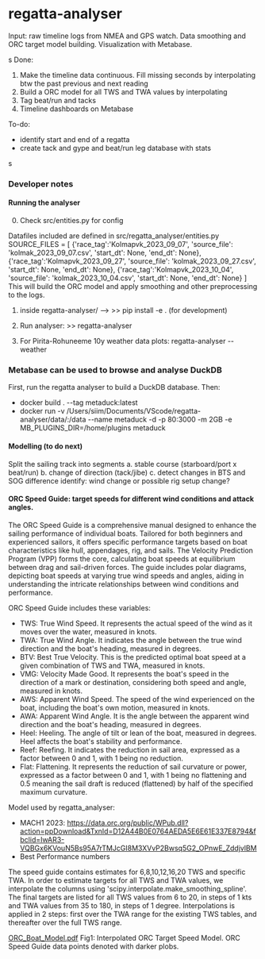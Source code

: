 # regatta-analyser

Input: raw timeline logs from NMEA and GPS watch.
Data smoothing and ORC target model building. Visualization with Metabase.

s
Done:
1. Make the timeline data continuous. Fill missing seconds by interpolating btw the past previous and next reading
2. Build a ORC model for all TWS and TWA values by interpolating
3. Tag beat/run and tacks
4. Timeline dashboards on Metabase

To-do:
* identify start and end of a regatta
* create tack and gype and beat/run leg database with stats


s
### Developer notes

#### Running the analyser

0. Check src/entities.py for config

Datafiles included are defined in src/regatta_analyser/entities.py
    SOURCE_FILES = [
        {'race_tag':'Kolmapvk_2023_09_07', 'source_file': 'kolmak_2023_09_07.csv', 'start_dt': None, 'end_dt': None},
        {'race_tag':'Kolmapvk_2023_09_27', 'source_file': 'kolmak_2023_09_27.csv', 'start_dt': None, 'end_dt': None},
        {'race_tag':'Kolmapvk_2023_10_04', 'source_file': 'kolmak_2023_10_04.csv', 'start_dt': None, 'end_dt': None}
        ]
This will build the ORC model and apply smoothing and other preprocessing to the logs.

1. inside regatta-analyser/ --> >> pip install -e . (for development)
2. Run analyser: >> regatta-analyser

3. For Pirita-Rohuneeme 10y weather data plots: regatta-analyser --weather



### Metabase can be used to browse and analyse DuckDB

First, run the regatta analyser to build a DuckDB database.
Then:

* docker build . --tag metaduck:latest
* docker run -v /Users/siim/Documents/VScode/regatta-analyser/data/:/data --name metaduck -d -p 80:3000 -m 2GB -e MB_PLUGINS_DIR=/home/plugins metaduck



#### Modelling (to do next)
Split the sailing track into segments
    a. stable course (starboard/port x beat/run)
    b. change of direction (tack/jibe)
    c. detect changes in BTS and SOG difference
        identify: wind change or possible rig setup change?



#### ORC Speed Guide: target speeds for different wind conditions and attack angles.

The ORC Speed Guide is a comprehensive manual designed to enhance the sailing performance of individual boats. Tailored for both beginners and experienced sailors, it offers specific performance targets based on boat characteristics like hull, appendages, rig, and sails. The Velocity Prediction Program (VPP) forms the core, calculating boat speeds at equilibrium between drag and sail-driven forces. The guide includes polar diagrams, depicting boat speeds at varying true wind speeds and angles, aiding in understanding the intricate relationships between wind conditions and performance.

ORC Speed Guide includes these variables:
* TWS: True Wind Speed. It represents the actual speed of the wind as it moves over the water, measured in knots.
* TWA: True Wind Angle. It indicates the angle between the true wind direction and the boat's heading, measured in degrees.
* BTV: Best True Velocity. This is the predicted optimal boat speed at a given combination of TWS and TWA, measured in knots.
* VMG: Velocity Made Good. It represents the boat's speed in the direction of a mark or destination, considering both speed and angle, measured in knots.
* AWS: Apparent Wind Speed. The speed of the wind experienced on the boat, including the boat's own motion, measured in knots.
* AWA: Apparent Wind Angle. It is the angle between the apparent wind direction and the boat's heading, measured in degrees.
* Heel: Heeling. The angle of tilt or lean of the boat, measured in degrees. Heel affects the boat's stability and performance.
* Reef: Reefing. It indicates the reduction in sail area, expressed as a factor between 0 and 1, with 1 being no reduction.
* Flat: Flattening. It represents the reduction of sail curvature or power, expressed as a factor between 0 and 1, with 1 being no flattening and 0.5 meaning the sail draft is reduced (flattened) by half of the specified maximum curvature.

Model used by regatta_analyser:
* MACH1 2023: https://data.orc.org/public/WPub.dll?action=ppDownload&TxnId=D12A44B0E0764AEDA5E6E61E337E8794&fbclid=IwAR3-VQBGx6KVouN5Bs95A7rTMJcGI8M3XVvP2Bwsq5G2_OPnwE_ZddjvlBM
* Best Performance numbers


The speed guide contains estimates for 6,8,10,12,16,20 TWS and specific TWA. In order to estimate targets for all TWS and TWA values,
we interpolate the columns using 'scipy.interpolate.make_smoothing_spline'. The final targets are listed for all TWS values from 6 to 20, in steps of 1 kts and TWA values from 35 to 180, in steps of 1 degree. Interpolations is applied in 2 steps: first over the TWA range for the existing TWS tables, and thereafter over the full TWS range.


[ORC_Boat_Model.pdf](https://github.com/siimtolk/regatta-analyser/files/13404703/ORC_Boat_Model.pdf)
Fig1: Interpolated ORC Target Speed Model. ORC Speed Guide data points denoted with darker plobs.
